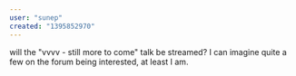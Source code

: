 ```yaml
---
user: "sunep"
created: "1395852970"
---
```


will the "vvvv - still more to come" talk be streamed?
I can imagine quite a few on the forum being interested, at least I am.
